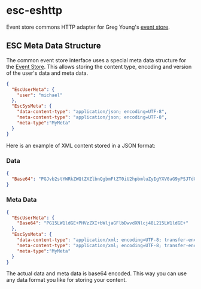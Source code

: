 # esc-eshttp
Event store commons HTTP adapter for Greg Young's [event store](https://www.geteventstore.com/).

## ESC Meta Data Structure
The common event store interface uses a special meta data structure for the [Event Store](https://geteventstore.com/).
This allows storing the content type, encoding and version of the user's data and meta data.  
```json
{
  "EscUserMeta": {
    "user": "michael"
  },
  "EscSysMeta": {
    "data-content-type": "application/json; encoding=UTF-8",
    "meta-content-type": "application/json; encoding=UTF-8",
    "meta-type":"MyMeta"
  }
}
```
Here is an example of XML content stored in a JSON format:
### Data
```json
{
  "Base64": "PGJvb2stYWRkZWQtZXZlbnQgbmFtZT0iU2hpbmluZyIgYXV0aG9yPSJTdGVwaGVuIEtpbmciLz4="
}
```
### Meta Data
```json
{
  "EscUserMeta": {
    "Base64": "PG15LW1ldGE+PHVzZXI+bWljaGFlbDwvdXNlcj48L215LW1ldGE+"
  },
  "EscSysMeta": {
    "data-content-type": "application/xml; encoding=UTF-8; transfer-encoding=base64",
    "meta-content-type": "application/xml; encoding=UTF-8; transfer-encoding=base64",
    "meta-type":"MyMeta"
  }
}
```
The actual data and meta data is base64 encoded. This way you can use any data format you like for storing your content.
